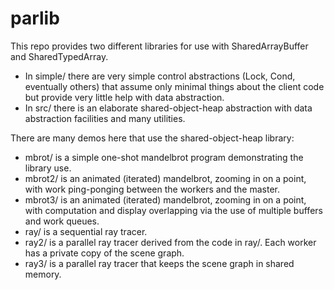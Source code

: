 parlib
======

This repo provides two different libraries for use with
SharedArrayBuffer and SharedTypedArray.

* In simple/ there are very simple control abstractions (Lock, Cond, eventually others) that assume only minimal things about the client code but provide very little help with data abstraction.
* In src/ there is an elaborate shared-object-heap abstraction with data abstraction facilities and many utilities.

There are many demos here that use the shared-object-heap library:

* mbrot/ is a simple one-shot mandelbrot program demonstrating the library use.
* mbrot2/ is an animated (iterated) mandelbrot, zooming in on a point, with work ping-ponging between the workers and the master.
* mbrot3/ is an animated (iterated) mandelbrot, zooming in on a point, with computation and display overlapping via the use of multiple buffers and work queues.
* ray/ is a sequential ray tracer.
* ray2/ is a parallel ray tracer derived from the code in ray/.  Each worker has a private copy of the scene graph.
* ray3/ is a parallel ray tracer that keeps the scene graph in shared memory.
